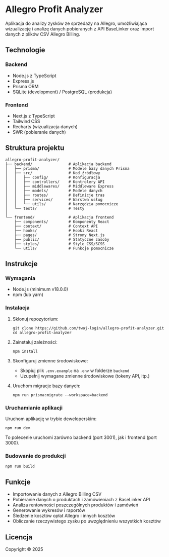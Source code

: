 # Allegro Profit Analyzer

Aplikacja do analizy zysków ze sprzedaży na Allegro, umożliwiająca wizualizację i analizę danych pobieranych z API BaseLinker oraz import danych z plików CSV Allegro Billing.

## Technologie

### Backend
- Node.js z TypeScript
- Express.js
- Prisma ORM
- SQLite (development) / PostgreSQL (produkcja)

### Frontend
- Next.js z TypeScript
- Tailwind CSS
- Recharts (wizualizacja danych)
- SWR (pobieranie danych)

## Struktura projektu

```
allegro-profit-analyzer/
├── backend/                # Aplikacja backend
│   ├── prisma/             # Modele bazy danych Prisma
│   ├── src/                # Kod źródłowy
│   │   ├── config/         # Konfiguracja
│   │   ├── controllers/    # Kontrolery API
│   │   ├── middlewares/    # Middleware Express
│   │   ├── models/         # Modele danych
│   │   ├── routes/         # Definicje tras
│   │   ├── services/       # Warstwa usług
│   │   └── utils/          # Narzędzia pomocnicze
│   └── tests/              # Testy
│
└── frontend/               # Aplikacja frontend
    ├── components/         # Komponenty React
    ├── context/            # Context API
    ├── hooks/              # Hooki React
    ├── pages/              # Strony Next.js
    ├── public/             # Statyczne zasoby
    ├── styles/             # Style CSS/SCSS
    └── utils/              # Funkcje pomocnicze
```

## Instrukcje

### Wymagania

- Node.js (minimum v18.0.0)
- npm (lub yarn)

### Instalacja

1. Sklonuj repozytorium:
   ```
   git clone https://github.com/twoj-login/allegro-profit-analyzer.git
   cd allegro-profit-analyzer
   ```

2. Zainstaluj zależności:
   ```
   npm install
   ```

3. Skonfiguruj zmienne środowiskowe:
   - Skopiuj plik `.env.example` na `.env` w folderze `backend`
   - Uzupełnij wymagane zmienne środowiskowe (tokeny API, itp.)

4. Uruchom migracje bazy danych:
   ```
   npm run prisma:migrate --workspace=backend
   ```

### Uruchamianie aplikacji

Uruchom aplikację w trybie deweloperskim:

```
npm run dev
```

To polecenie uruchomi zarówno backend (port 3001), jak i frontend (port 3000).

### Budowanie do produkcji

```
npm run build
```

## Funkcje

- Importowanie danych z Allegro Billing CSV
- Pobieranie danych o produktach i zamówieniach z BaseLinker API
- Analiza rentowności poszczególnych produktów i zamówień
- Generowanie wykresów i raportów
- Śledzenie kosztów opłat Allegro i innych kosztów
- Obliczanie rzeczywistego zysku po uwzględnieniu wszystkich kosztów

## Licencja

Copyright © 2025 